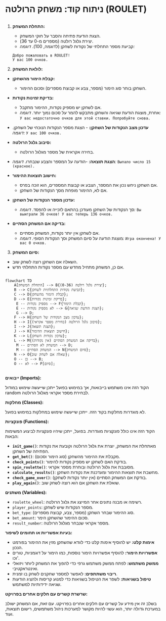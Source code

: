 # ניתוח קוד: משחק הרולטה (ROULET)

## <algorithm>

1. **התחלת המשחק:**
   - הצגת הודעת פתיחה והסבר על חוקי המשחק.
   - יצירת גלגל רולטה (מספרים מ-0 עד 36).
   - קביעת מספר התחלתי של נקודות לשחקן (לדוגמה, 100).
   *דוגמה:*
    ```
    Добро пожаловать в ROULET!
    У вас 100 очков.
    ```

2.  **לולאת המשחק:**
   - **קבלת הימור מהשחקן:**
     - השחקן בוחר סוג הימור (מספר, צבע או קבוצת מספרים) וסכום ההימור.
   - **בדיקת זמינות נקודות:**
     - אם לשחקן יש מספיק נקודות, ההימור מתקבל.
     - אחרת, מוצגת הודעת שגיאה והשחקן מתבקש להמר על סכום נמוך יותר.
        *דוגמה:*
            ```
            У вас недостаточно очков для этой ставки. Попробуйте снова.
            ```
   - **עדכון מצב הנקודות של השחקן:**
    - הצגת מספר הנקודות הנוכחי של השחקן.
        *דוגמה:*
            ```
             У вас 100 очков.
            ```
  - **סיבוב גלגל הרולטה:**
     - בחירה אקראית של מספר מגלגל הרולטה.
   - **הצגת תוצאה:**
    -הודעה על המספר והצבע שנבחרו.
         *דוגמה:*
             ```
             Выпало число 15 (красное).
             ```

  - **חישוב תוצאות ההימור:**
     - אם השחקן ניחש נכון את המספר, הצבע או קבוצת המספרים, הוא זוכה בפרס.
     - אם לא, ההימור מופחת מסך הנקודות של השחקן.
   - **עדכון מספר הנקודות של השחקן:**
     - סך הנקודות של השחקן מעודכן בהתאם לזכייה או להפסד.
         *דוגמה:*
             ```
              Вы выиграли 36 очков!
             У вас теперь 136 очков.
             ```
 - **בדיקה אם המשחק הסתיים:**
    - אם לשחקן אין יותר נקודות, המשחק מסתיים.
    - מוצגת הודעה על סיום המשחק וסך הנקודות הסופי.
        *דוגמה:*
            ```
             Игра окончена! У вас 0 очков.
             ```
3.  **סיום המשחק:**
   - השאלה אם השחקן רוצה לשחק שוב.
   - אם כן, המשחק מתחיל מחדש עם מספר נקודות התחלתי חדש.

## <mermaid>

```mermaid
flowchart TD
    A[התחלת המשחק] --> B{יצירת גלגל רולטה (0-36)};
    B --> C{קביעת נקודות התחלתיות לשחקן};
    C --> D{קבלת הימור מהשחקן};
    D --> E{בדיקת זמינות נקודות};
     E -- מספיק נקודות --> F{קבלת הימור};
     E -- לא מספיק נקודות --> G{הצגת הודעת שגיאה};
     G --> D;
    F --> H{עדכון מצב הנקודות של השחקן};
    H --> I{סיבוב גלגל הרולטה (בחירת מספר אקראי)};
    I --> J{הצגת תוצאה};
    J --> K{חישוב תוצאות ההימור};
    K --> L{עדכון נקודות השחקן};
    L --> M{בדיקה אם המשחק הסתיים (אין נקודות)};
     M -- המשחק לא הסתיים --> D;
     M -- המשחק הסתיים --> N{סיום המשחק};
    N --> O{שאלה אם לשחק שוב};
    O -- כן --> B;
    O -- לא --> P[סיום];
```

## <explanation>

**ייבואים (Imports):**

הקוד הזה אינו משתמש בייבואות, אך במימוש בפועל ייתכן שייעשה שימוש במודול random לבחירת מספר אקראי מגלגל הרולטה.

**מחלקות (Classes):**

לא מוגדרות מחלקות בקוד הזה. ייתכן שייעשה שימוש במחלקות במימוש בפועל.

**פונקציות (Functions):**

הקוד הזה אינו כולל פונקציות מוגדרות. בפועל, ייתכן שיהיו פונקציות לביצוע המשימות הבאות:

-   **`init_game()`**: מאתחלת את המשחק, יוצרת את גלגל הרולטה וקובעת את נקודות הפתיחה של השחקן.
-   **`get_bet()`**: מקבלת את ההימור מהשחקן (סוג הימור וסכום).
-  **`check_points()`**: בודקת האם לשחקן יש מספיק נקודות להימור.
-   **`spin_roulette()`**: מסובבת את גלגל הרולטה ובוחרת מספר אקראי.
-   **`calculate_results()`**: מחשבת את תוצאות ההימור ומעדכנת את נקודות השחקן.
-   **`check_game_over()`**: בודקת אם המשחק הסתיים (אין יותר נקודות לשחקן).
-   **`play_again()`**: שואלת את השחקן אם הוא רוצה לשחק שוב.

**משתנים (Variables):**

-   `roulette_wheel`: רשימה או מבנה נתונים אחר המייצג את גלגל הרולטה.
-   `player_points`: מספר הנקודות שיש לשחקן.
-   `bet_type`: סוג ההימור שבחר השחקן (מספר, צבע, קבוצת מספרים).
-   `bet_amount`: סכום ההימור שהשחקן הימר.
-   `result_number`: מספר אקראי שנבחר מגלגל הרולטה.

**בעיות אפשריות או תחומים לשיפור:**

-   **אימות קלט:** יש להוסיף אימות קלט כדי לוודא שהשחקן מזין את ההימור בפורמט הנכון.
-   **אפשרויות הימור:** להוסיף אפשרויות הימור נוספות, כמו הימור על דוגמניות, טורים וכו'.
-   **ממשק משתמש:** לפתח ממשק משתמש גרפי כדי להפוך את המשחק ליותר ויזואלי ואינטראקטיבי.
-   **ריבוי משתתפים:** לאפשר למספר שחקנים לשחק בו זמנית.
-   **טיפול בשגיאות:** לשפר את הטיפול בשגיאות כדי למנוע קריסות ולהציג הודעות שגיאה ידידותיות למשתמש.

**שרשרת קשרים עם חלקים אחרים בפרויקט:**

בשלב זה אין מידע על קשרים עם חלקים אחרים בפרויקט. עם זאת, אם המשחק ישולב במערכת גדולה יותר, הוא עשוי להיות מקושר למערכות ניהול משתמשים, רישום תוצאות, ועוד.